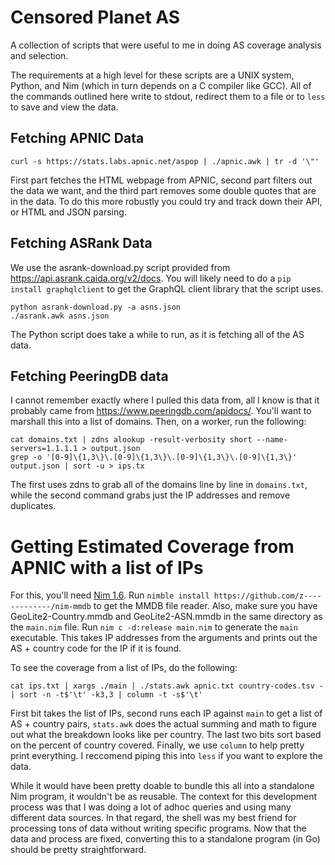 # Censored Planet AS
A collection of scripts that were useful to me in doing AS coverage analysis and selection.

The requirements at a high level for these scripts are a UNIX system, Python, and Nim (which in turn depends on a C compiler like GCC). All of the commands outlined here write to stdout, redirect them to a file or to `less` to save and view the data.

## Fetching APNIC Data

```
curl -s https://stats.labs.apnic.net/aspop | ./apnic.awk | tr -d '\"'
```
First part fetches the HTML webpage from APNIC, second part filters out the data we want, and the third part removes some double quotes that are in the data. To do this more robustly you could try and track down their API, or HTML and JSON parsing.

## Fetching ASRank Data

We use the asrank-download.py script provided from https://api.asrank.caida.org/v2/docs. You will likely need to do a `pip install graphqlclient` to get the GraphQL client library that the script uses.

```
python asrank-download.py -a asns.json
./asrank.awk asns.json
```
The Python script does take a while to run, as it is fetching all of the AS data.


## Fetching PeeringDB data
I cannot remember exactly where I pulled this data from, all I know is that it probably came from https://www.peeringdb.com/apidocs/. You'll want to marshall this into a list of domains. Then, on a worker, run the following:
```
cat domains.txt | zdns alookup -result-verbosity short --name-servers=1.1.1.1 > output.json
grep -o '[0-9]\{1,3\}\.[0-9]\{1,3\}\.[0-9]\{1,3\}\.[0-9]\{1,3\}' output.json | sort -u > ips.tx
```
The first uses zdns to grab all of the domains line by line in `domains.txt`, while the second command grabs just the IP addresses and remove duplicates.


# Getting Estimated Coverage from APNIC with a list of IPs

For this, you'll need [Nim 1.6](https://nim-lang.org/install.html). Run `nimble install https://github.com/z-------------/nim-mmdb` to get the MMDB file reader. Also, make sure you have GeoLite2-Country.mmdb and GeoLite2-ASN.mmdb in the same directory as the `main.nim` file. Run `nim c -d:release main.nim` to generate the `main` executable. This takes IP addresses from the arguments and prints out the AS + country code for the IP if it is found.

To see the coverage from a list of IPs, do the following:
```
cat ips.txt | xargs ./main | ./stats.awk apnic.txt country-codes.tsv - | sort -n -t$'\t' -k3,3 | column -t -s$'\t'
```
First bit takes the list of IPs, second runs each IP against `main` to get a list of AS + country pairs, `stats.awk` does the actual summing and math to figure out what the breakdown looks like per country. The last two bits sort based on the percent of country covered. Finally, we use `column` to help pretty print everything. I reccomend piping this into `less` if you want to explore the data. 

While it would have been pretty doable to bundle this all into a standalone Nim program, it wouldn't be as reusable. The context for this development process was that I was doing a lot of adhoc queries and using many different data sources. In that regard, the shell was my best friend for processing tons of data without writing specific programs. Now that the data and process are fixed, converting this to a standalone program (in Go) should be pretty straightforward.

